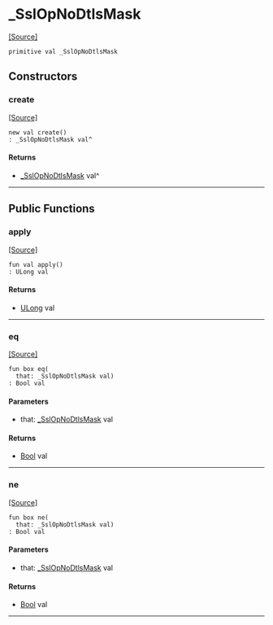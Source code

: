 # _SslOpNoDtlsMask
<span class="source-link">[[Source]](src/net-ssl/ssl_context.md#L43)</span>
```pony
primitive val _SslOpNoDtlsMask
```

## Constructors

### create
<span class="source-link">[[Source]](src/net-ssl/ssl_context.md#L43)</span>


```pony
new val create()
: _SslOpNoDtlsMask val^
```

#### Returns

* [_SslOpNoDtlsMask](net-ssl-_SslOpNoDtlsMask.md) val^

---

## Public Functions

### apply
<span class="source-link">[[Source]](src/net-ssl/ssl_context.md#L43)</span>


```pony
fun val apply()
: ULong val
```

#### Returns

* [ULong](builtin-ULong.md) val

---

### eq
<span class="source-link">[[Source]](src/net-ssl/ssl_context.md#L43)</span>


```pony
fun box eq(
  that: _SslOpNoDtlsMask val)
: Bool val
```
#### Parameters

*   that: [_SslOpNoDtlsMask](net-ssl-_SslOpNoDtlsMask.md) val

#### Returns

* [Bool](builtin-Bool.md) val

---

### ne
<span class="source-link">[[Source]](src/net-ssl/ssl_context.md#L43)</span>


```pony
fun box ne(
  that: _SslOpNoDtlsMask val)
: Bool val
```
#### Parameters

*   that: [_SslOpNoDtlsMask](net-ssl-_SslOpNoDtlsMask.md) val

#### Returns

* [Bool](builtin-Bool.md) val

---


